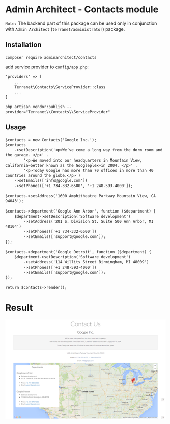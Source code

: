 # Admin Architect - Contacts module

`Note:` The backend part of this package can be used only in conjunction with `Admin Architect` (`terranet/administrator`) package.

## Installation

```
composer require adminarchitect/contacts
```

add service provider to `config/app.php`:

```
'providers' => [
    ...
    Terranet\Contacts\ServiceProvider::class
    ...
]
```

```
php artisan vendor:publish --provider="Terranet\\Contacts\\ServiceProvider"
```

## Usage

```
$contacts = new Contacts('Google Inc.');
$contacts
    ->setDescription('<p>We’ve come a long way from the dorm room and the garage. </p>' .
        '<p>We moved into our headquarters in Mountain View, California—better known as the Googleplex—in 2004. </p>' .
        '<p>Today Google has more than 70 offices in more than 40 countries around the globe.</p>')
    ->setEmails(['info@google.com'])
    ->setPhones(['+1 734-332-6500', '+1 248-593-4000']);
    
$contacts->setAddress('1600 Amphitheatre Parkway Mountain View, CA 94043');

$contacts->department('Google Ann Arbor', function ($department) {
    $department->setDescription('Software development')
        ->setAddress('201 S. Division St. Suite 500 Ann Arbor, MI 48104')
        ->setPhones(['+1 734-332-6500'])
        ->setEmails(['support@google.com']);
});

$contacts->department('Google Detroit', function ($department) {
    $department->setDescription('Software development')
        ->setAddress('114 Willits Street Birmingham, MI 48009')
        ->setPhones(['+1 248-593-4000'])
        ->setEmails(['support@google.com']);
});

return $contacts->render();
```

# Result

![Contact page](./publishes/preview.png)